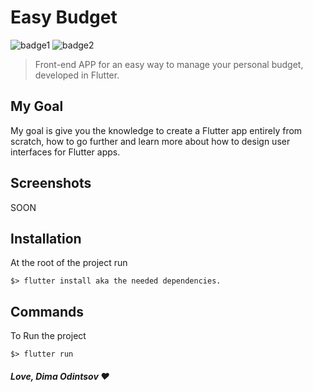 # Easy Budget

![badge1](https://img.shields.io/badge/dart-%230175C2.svg?style=for-the-badge&logo=dart&logoColor=white) ![badge2](https://img.shields.io/badge/Flutter-%2302569B.svg?style=for-the-badge&logo=Flutter&logoColor=white)
> Front-end APP for an easy way to manage your personal budget, developed in Flutter.

## My Goal

My goal is give you the knowledge to create a Flutter app entirely from scratch, how to go further and learn more about how to design user interfaces for Flutter apps.

## Screenshots

SOON

## Installation
At the root of the project run
```
$> flutter install aka the needed dependencies.
```

## Commands
To Run the project
```
$> flutter run
```

##### Love, Dima Odintsov ❤️
